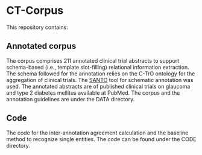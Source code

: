 # CT-Corpus

This repository contains:

## Annotated corpus
The corpus comprises 211 annotated clinical trial abstracts to support schema-based (i.e., template slot-filling) relational information extraction.
The schema followed for the annotation relies on the C-TrO ontology for the aggregation of clinical trials. The [SANTO](https://github.com/ag-sc/SANTO) tool for schematic annotation was used.
The annotated abstracts are of published clinical trials on glaucoma and type 2 diabetes mellitus available at PubMed. 
The corpus and the annotation guidelines are under the DATA directory.

## Code
The code for the inter-annotation agreement calculation and the baseline method to recognize single entities. The code can be found under the CODE directory.
